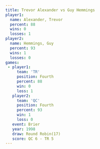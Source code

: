 ```yaml
---
title: Trevor Alexander vs Guy Hemmings
player1:                 
  name: Alexander, Trevor
  percent: 88            
  wins: 0                
  losses: 1              
player2:                 
  name: Hemmings, Guy    
  percent: 93            
  wins: 1                
  losses: 0              
games:
 - player1:          
     team: 'TR'      
     position: Fourth
     percent: 88     
     win: 0          
     loss: 1         
   player2:          
     team: 'QC'      
     position: Fourth
     percent: 93     
     win: 1          
     loss: 0         
   event: Brier         
   year: 1998           
   draw: Round Robin(17)
   score: QC 6 - TR 5   
---
```

